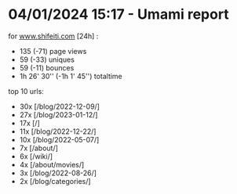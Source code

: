 # 04/01/2024 15:17 - Umami report
for www.shifeiti.com [24h] :

 - 135 (-71) page views
 - 59 (-33) uniques
 - 59 (-11) bounces
 - 1h 26' 30'' (-1h 1' 45'') totaltime


top 10 urls:
 - 30x [/blog/2022-12-09/]
 - 27x [/blog/2023-01-12/]
 - 17x [/]
 - 11x [/blog/2022-12-22/]
 - 10x [/blog/2022-05-07/]
 - 7x [/about/]
 - 6x [/wiki/]
 - 4x [/about/movies/]
 - 3x [/blog/2022-08-26/]
 - 2x [/blog/categories/]



